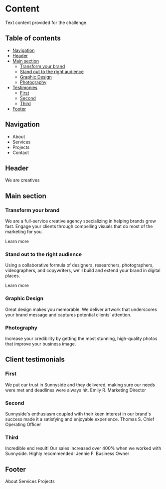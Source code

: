 # Content

Text content provided for the challenge.

## Table of contents

- [Navigation](#navigation)
- [Header](#header)
- [Main section](#main-section)
  - [Transform your brand](#transform-your-brand)
  - [Stand out to the right audience](#stand-out-to-the-right-audience)
  - [Graphic Design](#graphic-design)
  - [Photography](#photography)
- [Testimonies](#client-testimonials)
  - [First](#first)
  - [Second](#second)
  - [Third](#third)
- [Footer](#footer)

## Navigation

- About
- Services
- Projects
- Contact

## Header

We are creatives

## Main section

### Transform your brand

We are a full-service creative agency specializing in helping brands grow fast. Engage your clients through compelling visuals that do most of the marketing for you.

Learn more

### Stand out to the right audience

Using a collaborative formula of designers, researchers, photographers, videographers, and copywriters, we'll build and extend your brand in digital places.

Learn more

### Graphic Design

Great design makes you memorable. We deliver artwork that underscores your brand message and captures potential clients' attention.

### Photography

Increase your credibility by getting the most stunning, high-quality photos that improve your business image.

## Client testimonials

### First

We put our trust in Sunnyside and they delivered, making sure our needs were met and deadlines were always hit.
Emily R.
Marketing Director

### Second

Sunnyside's enthusiasm coupled with their keen interest in our brand's success made it a satisfying and enjoyable experience.
Thomas S.
Chief Operating Officer

### Third

Incredible end result! Our sales increased over 400% when we worked with Sunnyside. Highly recommended!
Jennie F.
Business Owner

## Footer

About
Services
Projects
